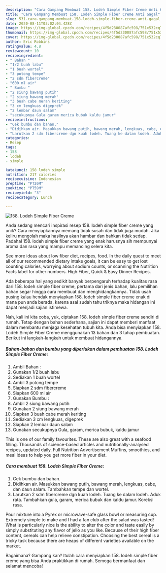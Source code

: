 ```yaml
---
description: "Cara Gampang Membuat 158. Lodeh Simple Fiber Creme Anti Gagal"
title: "Cara Gampang Membuat 158. Lodeh Simple Fiber Creme Anti Gagal"
slug: 531-cara-gampang-membuat-158-lodeh-simple-fiber-creme-anti-gagal
date: 2020-08-11T03:02:04.428Z
image: https://img-global.cpcdn.com/recipes/4f5d230087afc598/751x532cq70/158-lodeh-simple-fiber-creme-foto-resep-utama.jpg
thumbnail: https://img-global.cpcdn.com/recipes/4f5d230087afc598/751x532cq70/158-lodeh-simple-fiber-creme-foto-resep-utama.jpg
cover: https://img-global.cpcdn.com/recipes/4f5d230087afc598/751x532cq70/158-lodeh-simple-fiber-creme-foto-resep-utama.jpg
author: Eric Robbins
ratingvalue: 4.8
reviewcount: 10
recipeingredient:
- " Bahan "
- "1/2 buah labu"
- "1 buah wortel"
- "3 potong tempe"
- "2 sdm fibercreme"
- "600 ml air"
- " Bumbu "
- "2 siung bawang putih"
- "2 siung bawang merah"
- "3 buah cabe merah keriting"
- "3 cm lengkuas digeprek"
- "2 lembar daun salam"
- "secukupnya Gula garam merica bubuk kaldu jamur"
recipeinstructions:
- "Cek bumbu dan bahan."
- "Didihkan air. Masukkan bawang putih, bawang merah, lengkuas, cabe, dan daun salam. Tambahkan tempe dan wortel."
- "Larutkan 2 sdm fibercreme dgn kuah lodeh. Tuang ke dalam lodeh. Aduk rata. Tambahkan gula, garam, merica bubuk dan kaldu jamur. Koreksi rasa."
categories:
- Resep
tags:
- 158
- lodeh
- simple

katakunci: 158 lodeh simple 
nutrition: 217 calories
recipecuisine: Indonesian
preptime: "PT20M"
cooktime: "PT59M"
recipeyield: "3"
recipecategory: Lunch

---
```



![158. Lodeh Simple Fiber Creme](https://img-global.cpcdn.com/recipes/4f5d230087afc598/751x532cq70/158-lodeh-simple-fiber-creme-foto-resep-utama.jpg)

Anda sedang mencari inspirasi resep 158. lodeh simple fiber creme yang unik? Cara menyiapkannya memang tidak susah dan tidak juga mudah. Jika keliru mengolah maka hasilnya akan hambar dan bahkan tidak sedap. Padahal 158. lodeh simple fiber creme yang enak harusnya sih mempunyai aroma dan rasa yang mampu memancing selera kita.

See more ideas about low fiber diet, recipes, food. In the daily quest to meet all of our recommended dietary intake goals, it can be easy to get lost counting calories, worrying about sodium counts, or scanning the Nutrition Facts label for other numbers. High Fiber, Quick &amp; Easy Dinner Recipes.

Ada beberapa hal yang sedikit banyak berpengaruh terhadap kualitas rasa dari 158. lodeh simple fiber creme, pertama dari jenis bahan, lalu pemilihan bahan segar hingga cara membuat dan menghidangkannya. Tidak usah pusing kalau hendak menyiapkan 158. lodeh simple fiber creme enak di mana pun anda berada, karena asal sudah tahu triknya maka hidangan ini dapat menjadi sajian istimewa.


Nah, kali ini kita coba, yuk, ciptakan 158. lodeh simple fiber creme sendiri di rumah. Tetap dengan bahan sederhana, sajian ini dapat memberi manfaat dalam membantu menjaga kesehatan tubuh kita. Anda bisa menyiapkan 158. Lodeh Simple Fiber Creme menggunakan 13 bahan dan 3 tahap pembuatan. Berikut ini langkah-langkah untuk membuat hidangannya.

<!--inarticleads1-->

##### Bahan-bahan dan bumbu yang diperlukan dalam pembuatan 158. Lodeh Simple Fiber Creme:

1. Ambil  Bahan :
1. Gunakan 1/2 buah labu
1. Sediakan 1 buah wortel
1. Ambil 3 potong tempe
1. Siapkan 2 sdm fibercreme
1. Siapkan 600 ml air
1. Gunakan  Bumbu :
1. Ambil 2 siung bawang putih
1. Gunakan 2 siung bawang merah
1. Siapkan 3 buah cabe merah keriting
1. Sediakan 3 cm lengkuas, digeprek
1. Siapkan 2 lembar daun salam
1. Gunakan secukupnya Gula, garam, merica bubuk, kaldu jamur


This is one of our family favourites. These are also great with a seafood filling. Thousands of science-based articles and nutritionally-analysed recipes, updated daily. Full Nutrition Advertisement Muffins, smoothies, and meal ideas to help you get more fiber in your diet. 

<!--inarticleads2-->

##### Cara membuat 158. Lodeh Simple Fiber Creme:

1. Cek bumbu dan bahan.
1. Didihkan air. Masukkan bawang putih, bawang merah, lengkuas, cabe, dan daun salam. Tambahkan tempe dan wortel.
1. Larutkan 2 sdm fibercreme dgn kuah lodeh. Tuang ke dalam lodeh. Aduk rata. Tambahkan gula, garam, merica bubuk dan kaldu jamur. Koreksi rasa.


Pour mixture into a Pyrex or microwave-safe glass bowl or measuring cup. Extremely simple to make and I had a fan club after the salad was tasted! What is particularly nice is the ability to alter the color and taste easily by simply substituting any flavor of jello as you like. Because of their high fiber content, cereals can help relieve constipation. Choosing the best cereal is a tricky task because there are heaps of different varieties available on the market. 

Bagaimana? Gampang kan? Itulah cara menyiapkan 158. lodeh simple fiber creme yang bisa Anda praktikkan di rumah. Semoga bermanfaat dan selamat mencoba!
